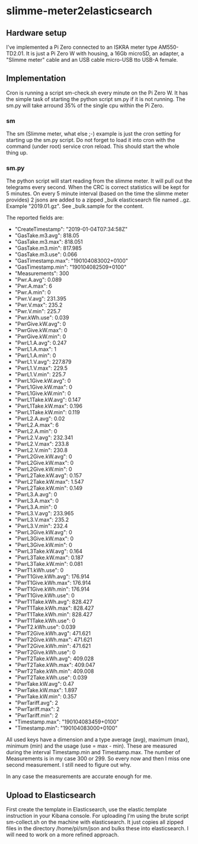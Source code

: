 # slimme-meter2elasticsearch
## Hardware setup
I've implemented a Pi Zero connected to an ISKRA meter type AM550-TD2.01. It is just a Pi Zero W with housing, a 16Gb microSD, an adapter, a "Slimme meter" cable and an USB cable micro-USB tto USB-A female.

## Implementation
Cron is running a script sm-check.sh every minute on the Pi Zero W. It has the simple task of starting the python script sm.py if it is not running. The sm.py will take arround 35% of the single cpu within the Pi Zero.

### sm
The sm (Slimme meter, what else ;-) example is just the cron setting for starting up the sm.py script. Do not forget to load it into cron with the command (under root) service cron reload. This should start the whole thing up.

### sm.py
The python script will start reading from the slimme meter. It will pull out the telegrams every second. When the CRC is correct statistics will be kept for 5 minutes. On every 5 minute interval (based on the time the slimme meter provides) 2 jsons are added to a zipped _bulk elasticsearch file named <year>.<month>.gz. Example "2019.01.gz". See _bulk.sample for the content.

The reported fields are:
  - "CreateTimestamp": "2019-01-04T07:34:58Z"
  - "GasTake.m3.avg": 818.05
  - "GasTake.m3.max": 818.051
  - "GasTake.m3.min": 817.985
  - "GasTake.m3.use": 0.066
  - "GasTimestamp.max": "190104083002+0100"
  - "GasTimestamp.min": "190104082509+0100"
  - "Measurements": 300
  - "Pwr.A.avg": 0.089
  - "Pwr.A.max": 6
  - "Pwr.A.min": 0
  - "Pwr.V.avg": 231.395
  - "Pwr.V.max": 235.2
  - "Pwr.V.min": 225.7
  - "Pwr.kWh.use": 0.039
  - "PwrGive.kW.avg": 0
  - "PwrGive.kW.max": 0
  - "PwrGive.kW.min": 0
  - "PwrL1.A.avg": 0.247
  - "PwrL1.A.max": 1
  - "PwrL1.A.min": 0
  - "PwrL1.V.avg": 227.879
  - "PwrL1.V.max": 229.5
  - "PwrL1.V.min": 225.7
  - "PwrL1Give.kW.avg": 0
  - "PwrL1Give.kW.max": 0
  - "PwrL1Give.kW.min": 0
  - "PwrL1Take.kW.avg": 0.147
  - "PwrL1Take.kW.max": 0.196
  - "PwrL1Take.kW.min": 0.119
  - "PwrL2.A.avg": 0.02
  - "PwrL2.A.max": 6
  - "PwrL2.A.min": 0
  - "PwrL2.V.avg": 232.341
  - "PwrL2.V.max": 233.8
  - "PwrL2.V.min": 230.8
  - "PwrL2Give.kW.avg": 0
  - "PwrL2Give.kW.max": 0
  - "PwrL2Give.kW.min": 0
  - "PwrL2Take.kW.avg": 0.157
  - "PwrL2Take.kW.max": 1.547
  - "PwrL2Take.kW.min": 0.149
  - "PwrL3.A.avg": 0
  - "PwrL3.A.max": 0
  - "PwrL3.A.min": 0
  - "PwrL3.V.avg": 233.965
  - "PwrL3.V.max": 235.2
  - "PwrL3.V.min": 232.4
  - "PwrL3Give.kW.avg": 0
  - "PwrL3Give.kW.max": 0
  - "PwrL3Give.kW.min": 0
  - "PwrL3Take.kW.avg": 0.164
  - "PwrL3Take.kW.max": 0.187
  - "PwrL3Take.kW.min": 0.081
  - "PwrT1.kWh.use": 0
  - "PwrT1Give.kWh.avg": 176.914
  - "PwrT1Give.kWh.max": 176.914
  - "PwrT1Give.kWh.min": 176.914
  - "PwrT1Give.kWh.use": 0
  - "PwrT1Take.kWh.avg": 828.427
  - "PwrT1Take.kWh.max": 828.427
  - "PwrT1Take.kWh.min": 828.427
  - "PwrT1Take.kWh.use": 0
  - "PwrT2.kWh.use": 0.039
  - "PwrT2Give.kWh.avg": 471.621
  - "PwrT2Give.kWh.max": 471.621
  - "PwrT2Give.kWh.min": 471.621
  - "PwrT2Give.kWh.use": 0
  - "PwrT2Take.kWh.avg": 409.028
  - "PwrT2Take.kWh.max": 409.047
  - "PwrT2Take.kWh.min": 409.008
  - "PwrT2Take.kWh.use": 0.039
  - "PwrTake.kW.avg": 0.47
  - "PwrTake.kW.max": 1.897
  - "PwrTake.kW.min": 0.357
  - "PwrTariff.avg": 2
  - "PwrTariff.max": 2
  - "PwrTariff.min": 2
  - "Timestamp.max": "190104083459+0100"
  - "Timestamp.min": "190104083000+0100"

All used keys have a dimension and a type average (avg), maximum (max), minimum (min) and the usage (use = max - min). These are measured during the interval Timestamp.min and Timestamp.max. The number of Measurements is in my case 300 or 299. So every now and then I miss one second measurement. I still need to figure out why.

In any case the measurements are accurate enough for me.

## Upload to Elasticsearch
First create the template in Elasticsearch, use the elastic.template instruction in your Kibana console.
For uploading I'm using the brute script sm-collect.sh on the machine with elasticsearch. It just copies all zipped files in the directory /home/pi/sm/json and bulks these into elasticsearch. I will need to work on a more refined approach.
